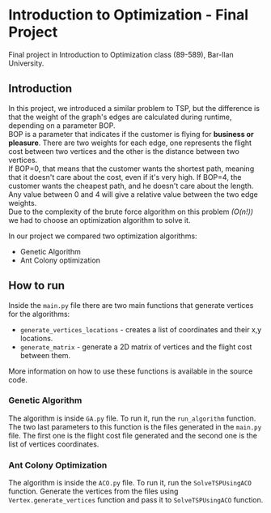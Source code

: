 # Introduction to Optimization - Final Project
Final project in Introduction to Optimization class (89-589), Bar-Ilan University.

## Introduction
In this project, we introduced a similar problem to TSP, but the difference is that the weight of the graph's edges are calculated during runtime, depending on a parameter BOP.\
BOP is a parameter that indicates if the customer is flying for __business or pleasure__. There are two weights for each edge, one represents the flight cost between two vertices and the other is the distance between two vertices.\
If BOP=0, that means that the customer wants the shortest path, meaning that it doesn't care about the cost, even if it's very high.
If BOP=4, the customer wants the cheapest path, and he doesn't care about the length.
Any value between 0 and 4 will give a relative value between the two edge weights.\
Due to the complexity of the brute force algorithm on this problem _(O(n!))_ we had to choose an optimization algorithm to solve it.

In our project we compared two optimization algorithms: 
* Genetic Algorithm
* Ant Colony optimization

## How to run
Inside the ```main.py``` file there are two main functions that generate vertices for the algorithms: 
* ```generate_vertices_locations``` - creates a list of coordinates and their x,y locations.
* ```generate_matrix``` - generate a 2D matrix of vertices and the flight cost between them.

More information on how to use these functions is available in the source code.

### Genetic Algorithm
The algorithm is inside ```GA.py``` file. To run it, run the ```run_algorithm``` function. The two last parameters to this function is the files generated in the ```main.py``` file. The first one is the flight cost file generated and the second one is the list of vertices coordinates.

### Ant Colony Optimization
The algorithm is inside the ```ACO.py``` file. To run it, run the ```SolveTSPUsingACO``` function. Generate the vertices from the files using ```Vertex.generate_vertices``` function and pass it to ```SolveTSPUsingACO``` function.
